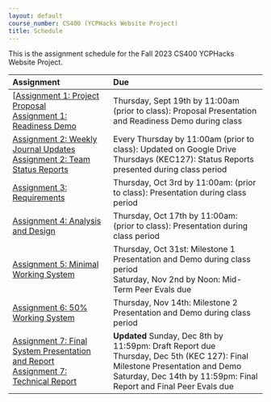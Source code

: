 ```yaml
---
layout: default
course_number: CS400 (YCPHacks Website Project)
title: Schedule
---
```


This is the assignment schedule for the Fall 2023 CS400 YCPHacks Website Project. 

**Assignment** | **Due**
:--------------|:---------
[[Assignment 1: Project Proposal](../../assign/assign01.html)<br>[Assignment 1: Readiness Demo](../../assign/assign01.html)  | Thursday, Sept 19th by 11:00am (prior to class): Proposal Presentation and Readiness Demo during class
[Assignment 2: Weekly Journal Updates](../../assign/assign02.html)<br>[Assignment 2: Team Status Reports](../../assign/assign02.html) | Every Thursday by 11:00am (prior to class): Updated on Google Drive<br> Thursdays (KEC127): Status Reports presented during class period
[Assignment 3: Requirements](../../assign/assign03.html)                   | Thursday, Oct 3rd by 11:00am: (prior to class): Presentation during class period
[Assignment 4: Analysis and Design](../../assign/assign04.html)            | Thursday, Oct 17th by 11:00am: (prior to class): Presentation during class period
[Assignment 5: Minimal Working System](../../assign/assign05.html)         | Thursday, Oct 31st: Milestone 1 Presentation and Demo during class period<br>Saturday, Nov 2nd by Noon: Mid-Term Peer Evals due
[Assignment 6: 50% Working System](../../assign/assign06.html)             | Thursday, Nov 14th: Milestone 2 Presentation and Demo during class period
[Assignment 7: Final System Presentation and Report](../../assign/assign07.html)<br>[Assignment 7: Technical Report](../../assign/finalreport.html) | **Updated** Sunday, Dec 8th by 11:59pm: Draft Report due<br> Thursday, Dec 5th (KEC 127): Final Milestone Presentation and Demo<br>Saturday, Dec 14th by 11:59pm: Final Report and Final Peer Evals due